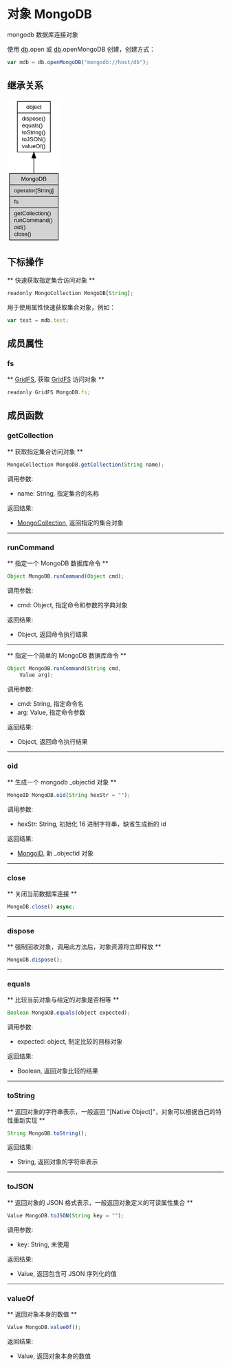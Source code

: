 # 对象 MongoDB
mongodb 数据库连接对象

使用 [db](../../module/ifs/db.md).open 或 [db](../../module/ifs/db.md).openMongoDB 创建，创建方式：

```JavaScript
var mdb = db.openMongoDB("mongodb://host/db");
```

## 继承关系
<div class="inherits"><svg width="93pt" height="250pt" viewBox="0.00 0.00 92.90 250.00" xmlns="http://www.w3.org/2000/svg" xmlns:xlink="http://www.w3.org/1999/xlink">
<g id="graph0" class="graph" transform="scale(1 1) rotate(0) translate(4 246)">
<title>%0</title>
<polygon fill="#ffffff" stroke="transparent" points="-4,4 -4,-246 88.904,-246 88.904,4 -4,4"/>
<!-- object -->
<g id="node1" class="node">
<title>object</title>
<g id="a_node1"><a xlink:href="object.md" xlink:title="object">
<polygon fill="#ffffff" stroke="#000000" points="13.6205,-153.5 13.6205,-241.5 71.2835,-241.5 71.2835,-153.5 13.6205,-153.5"/>
<text text-anchor="middle" x="42.452" y="-228.5" font-family="Helvetica,sans-Serif" font-size="10.00" fill="#000000">object</text>
<polyline fill="none" stroke="#000000" points="13.6205,-221.5 71.2835,-221.5 "/>
<text text-anchor="start" x="21.6205" y="-208.5" font-family="Helvetica,sans-Serif" font-size="10.00" fill="#000000">dispose()</text>
<text text-anchor="start" x="21.6205" y="-196.5" font-family="Helvetica,sans-Serif" font-size="10.00" fill="#000000">equals()</text>
<text text-anchor="start" x="21.6205" y="-184.5" font-family="Helvetica,sans-Serif" font-size="10.00" fill="#000000">toString()</text>
<text text-anchor="start" x="21.6205" y="-172.5" font-family="Helvetica,sans-Serif" font-size="10.00" fill="#000000">toJSON()</text>
<text text-anchor="start" x="21.6205" y="-160.5" font-family="Helvetica,sans-Serif" font-size="10.00" fill="#000000">valueOf()</text>
</a>
</g>
</g>
<!-- MongoDB -->
<g id="node2" class="node">
<title>MongoDB</title>
<g id="a_node2"><a xlink:title="MongoDB">
<polygon fill="#d3d3d3" stroke="#000000" points="0,-.5 0,-116.5 84.904,-116.5 84.904,-.5 0,-.5"/>
<text text-anchor="middle" x="42.452" y="-103.5" font-family="Helvetica,sans-Serif" font-size="10.00" fill="#000000">MongoDB</text>
<polyline fill="none" stroke="#000000" points="0,-96.5 84.904,-96.5 "/>
<text text-anchor="start" x="8" y="-83.5" font-family="Helvetica,sans-Serif" font-size="10.00" fill="#000000">operator[String]</text>
<polyline fill="none" stroke="#000000" points="0,-76.5 84.904,-76.5 "/>
<text text-anchor="start" x="8" y="-63.5" font-family="Helvetica,sans-Serif" font-size="10.00" fill="#000000">fs</text>
<polyline fill="none" stroke="#000000" points="0,-56.5 84.904,-56.5 "/>
<text text-anchor="start" x="8" y="-43.5" font-family="Helvetica,sans-Serif" font-size="10.00" fill="#000000">getCollection()</text>
<text text-anchor="start" x="8" y="-31.5" font-family="Helvetica,sans-Serif" font-size="10.00" fill="#000000">runCommand()</text>
<text text-anchor="start" x="8" y="-19.5" font-family="Helvetica,sans-Serif" font-size="10.00" fill="#000000">oid()</text>
<text text-anchor="start" x="8" y="-7.5" font-family="Helvetica,sans-Serif" font-size="10.00" fill="#000000">close()</text>
</a>
</g>
</g>
<!-- object&#45;&gt;MongoDB -->
<g id="edge1" class="edge">
<title>object-&gt;MongoDB</title>
<path fill="none" stroke="#000000" d="M42.452,-143.1283C42.452,-134.443 42.452,-125.4263 42.452,-116.6573"/>
<polygon fill="#000000" stroke="#000000" points="38.9521,-143.1373 42.452,-153.1374 45.9521,-143.1374 38.9521,-143.1373"/>
</g>
</g>
</svg></div>

## 下标操作
        
** 快速获取指定集合访问对象 **

```JavaScript
readonly MongoCollection MongoDB[String];
```

用于使用属性快速获取集合对象，例如：

```JavaScript
var test = mdb.test;
```

## 成员属性
        
### fs
** [GridFS](GridFS.md), 获取 [GridFS](GridFS.md) 访问对象 **

```JavaScript
readonly GridFS MongoDB.fs;
```

## 成员函数
        
### getCollection
** 获取指定集合访问对象 **

```JavaScript
MongoCollection MongoDB.getCollection(String name);
```

调用参数:
* name: String, 指定集合的名称

返回结果:
* [MongoCollection](MongoCollection.md), 返回指定的集合对象

--------------------------
### runCommand
** 指定一个 MongoDB 数据库命令 **

```JavaScript
Object MongoDB.runCommand(Object cmd);
```

调用参数:
* cmd: Object, 指定命令和参数的字典对象

返回结果:
* Object, 返回命令执行结果

--------------------------
** 指定一个简单的 MongoDB 数据库命令 **

```JavaScript
Object MongoDB.runCommand(String cmd,
    Value arg);
```

调用参数:
* cmd: String, 指定命令名
* arg: Value, 指定命令参数

返回结果:
* Object, 返回命令执行结果

--------------------------
### oid
** 生成一个 mongodb _objectid 对象 **

```JavaScript
MongoID MongoDB.oid(String hexStr = "");
```

调用参数:
* hexStr: String, 初始化 16 进制字符串，缺省生成新的 id

返回结果:
* [MongoID](MongoID.md), 新 _objectid 对象

--------------------------
### close
** 关闭当前数据库连接 **

```JavaScript
MongoDB.close() async;
```

--------------------------
### dispose
** 强制回收对象，调用此方法后，对象资源将立即释放 **

```JavaScript
MongoDB.dispose();
```

--------------------------
### equals
** 比较当前对象与给定的对象是否相等 **

```JavaScript
Boolean MongoDB.equals(object expected);
```

调用参数:
* expected: object, 制定比较的目标对象

返回结果:
* Boolean, 返回对象比较的结果

--------------------------
### toString
** 返回对象的字符串表示，一般返回 "[Native Object]"，对象可以根据自己的特性重新实现 **

```JavaScript
String MongoDB.toString();
```

返回结果:
* String, 返回对象的字符串表示

--------------------------
### toJSON
** 返回对象的 JSON 格式表示，一般返回对象定义的可读属性集合 **

```JavaScript
Value MongoDB.toJSON(String key = "");
```

调用参数:
* key: String, 未使用

返回结果:
* Value, 返回包含可 JSON 序列化的值

--------------------------
### valueOf
** 返回对象本身的数值 **

```JavaScript
Value MongoDB.valueOf();
```

返回结果:
* Value, 返回对象本身的数值

